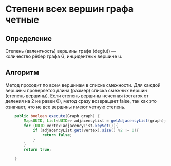 # Степени всех вершин графа четные 
## Определение
Степень (валентность) вершины графа (deg(u)) — количество рёбер графа G, инцидентных вершине u.
## Алгоритм
Метод проходит по всем вершинам в списке смежности. Для каждой вершины проверяется длина (размер) списка смежных вершин (степень вершины). Если степень вершины нечетная (остаток от деления на 2 не равен 0), метод сразу возвращает false, так как это означает, что не все вершины имеют четную степень.
```Java
    public boolean execute(Graph graph) {
        Map<UUID, List<UUID>> adjacencyList = getAdjacencyList(graph);
        for (UUID vertex:adjacencyList.keySet()){
            if (adjacencyList.get(vertex).size() %2 != 0){
                return false;
            }
        }
        return true;

    }
```
